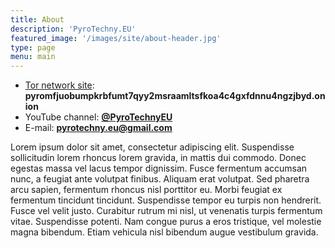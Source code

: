 ```yaml
---
title: About
description: 'PyroTechny.EU'
featured_image: '/images/site/about-header.jpg'
type: page
menu: main
---
```


- [Tor network site](https://en.wikipedia.org/wiki/Tor_(network)): **pyromfjuobumpkrbfumt7qyy2msraamltsfkoa4c4gxfdnnu4ngzjbyd.onion**
- YouTube channel: [**@PyroTechnyEU**](https://youtube.com/@PyroTechnyEU)
- E-mail: [**pyrotechny.eu@gmail.com**](mailto:pyrotechny.eu@gmail.com)

Lorem ipsum dolor sit amet, consectetur adipiscing elit. Suspendisse sollicitudin lorem rhoncus lorem gravida, in mattis dui commodo. Donec egestas massa vel lacus tempor dignissim. Fusce fermentum accumsan nunc, a feugiat ante volutpat finibus. Aliquam erat volutpat. Sed pharetra arcu sapien, fermentum rhoncus nisl porttitor eu. Morbi feugiat ex fermentum tincidunt tincidunt. Suspendisse tempor eu turpis non hendrerit. Fusce vel velit justo. Curabitur rutrum mi nisl, ut venenatis turpis fermentum vitae. Suspendisse potenti. Nam congue purus a eros tristique, vel molestie magna bibendum. Etiam vehicula nisl bibendum augue vestibulum gravida.
